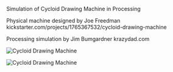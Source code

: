 Simulation of Cycloid Drawing Machine in Processing

Physical machine designed by Joe Freedman  kickstarter.com/projects/1765367532/cycloid-drawing-machine

Processing simulation by Jim Bumgardner    krazydad.com


![Cycloid Drawing Machine](http://i.imgur.com/KNP2aWI.png "Cycloid Drawing Machine")


![Cycloid Drawing Machine](http://i.imgur.com/VXcrre2.png "Cycloid Drawing Machine")


